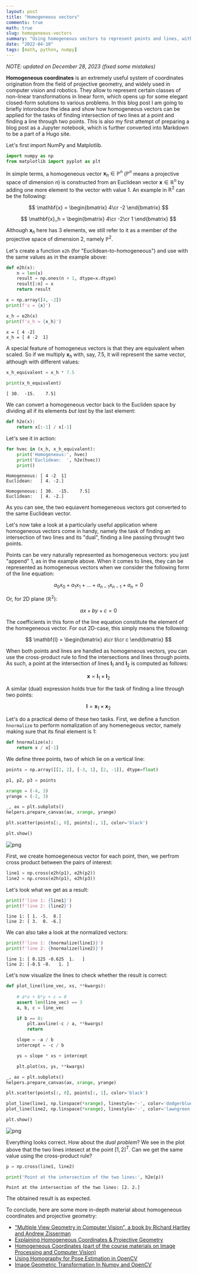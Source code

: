 ```yaml
---
layout: post
title: "Homogeneous vectors"
comments: true
math: true
slug: homogeneous-vectors
summary: "Using homogeneous vectors to represent points and lines, with NumPy-based examples"
date: "2022-04-10"
tags: [math, python, numpy]
---
```


*NOTE: updated on December 28, 2023 (fixed some mistakes)*

**Homogeneous coordinates** is an extremely useful system of coordinates origination from the field of projective geometry, and widely used in computer vision and robotics. They allow to represent certain classes of non-linear transformations in linear form, which opens up for some elegant closed-form solutions to various problems. In this blog post I am going to briefly intoroduce the idea and show how homogeneous vectors can be applied for the tasks of finding intersection of two lines at a point and finding a line through two points. This is also my first attempt of preparing a blog post as a Jupyter notebook, which is further converted into Markdown to be a part of a Hugo site.

Let's first import NumPy and Matplotlib.


```python
import numpy as np
from matplotlib import pyplot as plt
```

In simple terms, a homogeneous vector $\mathbf{x}_h \in \mathbb{P}^n$ ($\mathbb{P}^n$ means a projective space of dimension $n$) is constructed from an Euclidean vector $\mathbf{x} \in \mathbb{R}^n$ by adding one more element to the vector with value 1. An example in $\mathbb{R}^2$ can be the following:

$$
\mathbf{x} = \begin{bmatrix}
4\cr
-2
\end{bmatrix}
$$

$$
\mathbf{x}_h = \begin{bmatrix}
4\cr
-2\cr
1
\end{bmatrix}
$$

Although $\mathbf{x}_h$ here has 3 elements, we still refer to it as a member of the projective space of dimension 2, namely $\mathbb{P}^2$. 

Let's create a function `e2h` (for "Euclidean-to-homogeneous") and use with the same values as in the example above:


```python
def e2h(x):
    n = len(x)
    result = np.ones(n + 1, dtype=x.dtype)
    result[:n] = x
    return result
```


```python
x = np.array([4, -2])
print(f'x = {x}')

x_h = e2h(x)
print(f'x_h = {x_h}')
```

    x = [ 4 -2]
    x_h = [ 4 -2  1]


A special feature of homogeneus vectors is that they are equivalent when scaled. So if we multiply $\mathbf{x}_h$ with, say, 7.5, it will represent the same vector, although with different values:


```python
x_h_equivalent = x_h * 7.5

print(x_h_equivalent)
```

    [ 30.  -15.    7.5]


We can convert a homogeneous vector back to the Eucliden space by dividing all if its elements *but last* by the last element:


```python
def h2e(x):
    return x[:-1] / x[-1]
```

Let's see it in action:


```python
for hvec in (x_h, x_h_equivalent):
    print('Homogeneous:', hvec)
    print('Euclidean:  ', h2e(hvec))
    print()
```

    Homogeneous: [ 4 -2  1]
    Euclidean:   [ 4. -2.]
    
    Homogeneous: [ 30.  -15.    7.5]
    Euclidean:   [ 4. -2.]
    


As you can see, the two equiavent homegeneous vectors got converted to the same Euclidean vector.

Let's now take a look at a particularly useful application where homogeneous vectors come in handy, namely the task of finding an intersection of two lines and its "dual", finding a line passing throught two points.

Points can be very naturally represented as homogeneous vectors: you just "append" 1, as in the example above. When it comes to lines, they can be represented as homogeneous vectors when we consider the following form of the line equation:

$$
a_0 x_0 + a_1 x_1 + ... + a_{n-1} x_{n-1} + a_n = 0
$$

Or, for 2D plane ($\mathbb{R}^2$):

$$
a x + b y + c = 0
$$

The coefficients in this form of the line equation constitute the element of the homegeneous vector. For out 2D-case, this simply means the following:

$$
\mathbf{l} = \begin{bmatrix}
a\cr
b\cr
c
\end{bmatrix}
$$

When both points and lines are handled as homogeneous vectors, you can use the cross-product rule to find the intersections and lines through points. As such, a point at the intersection of lines $\mathbf{l}_1$ and $\mathbf{l}_2$ is computed as follows:

$$
\mathbf{x} = \mathbf{l}_1 \times \mathbf{l}_2
$$

A similar (dual) expression holds true for the task of finding a line through two points:

$$
\mathbf{l} = \mathbf{x}_1 \times \mathbf{x}_2
$$

Let's do a practical demo of these two tasks. First, we define a function `hnormalize` to perform nomalization of any homenegeous vector, namely making sure that its final element is 1:


```python
def hnormalize(x):
    return x / x[-1]
```

We define three points, two of which lie on a vertical line:


```python
points = np.array([[2, 2], [-3, 1], [2, -1]], dtype=float)

p1, p2, p3 = points
```


```python
xrange = (-4, 3)
yrange = (-2, 3)

_, ax = plt.subplots()
helpers.prepare_canvas(ax, xrange, yrange)

plt.scatter(points[:, 0], points[:, 1], color='black')

plt.show()
```


    
![png](/homogeneous-vectors/figure_1.png)
    


First, we create homoegeneous vector for each point, then, we perfrom cross product between the pairs of interest:


```python
line1 = np.cross(e2h(p1), e2h(p2))
line2 = np.cross(e2h(p1), e2h(p3))
```

Let's look what we get as a result:


```python
print(f'line 1: {line1}')
print(f'line 2: {line2}')
```

    line 1: [ 1. -5.  8.]
    line 2: [ 3.  0. -6.]


We can also take a look at the normalized vectors:


```python
print(f'line 1: {hnormalize(line1)}')
print(f'line 2: {hnormalize(line2)}')
```

    line 1: [ 0.125 -0.625  1.   ]
    line 2: [-0.5 -0.   1. ]


Let's now visualize the lines to check whether the result is correct:


```python
def plot_line(line_vec, xs, **kwargs):
    
    # a*x + b*y + c = 0
    assert len(line_vec) == 3
    a, b, c = line_vec

    if b == 0:
        plt.axvline(-c / a, **kwargs)
        return

    slope = -a / b
    intercept = -c / b

    ys = slope * xs + intercept

    plt.plot(xs, ys, **kwargs)
```


```python
_, ax = plt.subplots()
helpers.prepare_canvas(ax, xrange, yrange)

plt.scatter(points[:, 0], points[:, 1], color='black')

plot_line(line1, np.linspace(*xrange), linestyle='-', color='dodgerblue')
plot_line(line2, np.linspace(*xrange), linestyle='-', color='lawngreen')

plt.show()
```


    
![png](/homogeneous-vectors/figure_2.png)
    


Everything looks correct. How about the *dual problem*? We see in the plot above that the two lines intesect at the point $[1, 2]^T$. Can we get the same value using the cross-product rule?


```python
p = np.cross(line1, line2)

print('Point at the intersection of the two lines:', h2e(p))
```

    Point at the intersection of the two lines: [2. 2.]


The obtained result is as expected.

To conclude, here are some more in-depth material about homogeneous coordinates and projective geometry:

 - ["Multiple View Geometry in Computer Vision", a book by Richard Hartley and Andrew Zisserman](https://www.robots.ox.ac.uk/~vgg/hzbook/)
 - [Explaining Homogeneous Coordinates & Projective Geometry](https://www.tomdalling.com/blog/modern-opengl/explaining-homogenous-coordinates-and-projective-geometry/)
 - [Homogeneous Coordinates (part of the course materials on Image Processing and Computer Vision)](https://staff.fnwi.uva.nl/r.vandenboomgaard/IPCV20162017/LectureNotes/MATH/homogenous.html)
 - [Using Homography for Pose Estimation in OpenCV](https://medium.com/analytics-vidhya/using-homography-for-pose-estimation-in-opencv-a7215f260fdd)
 - [Image Geometric Transformation In Numpy and OpenCV](https://towardsdatascience.com/image-geometric-transformation-in-numpy-and-opencv-936f5cd1d315)
